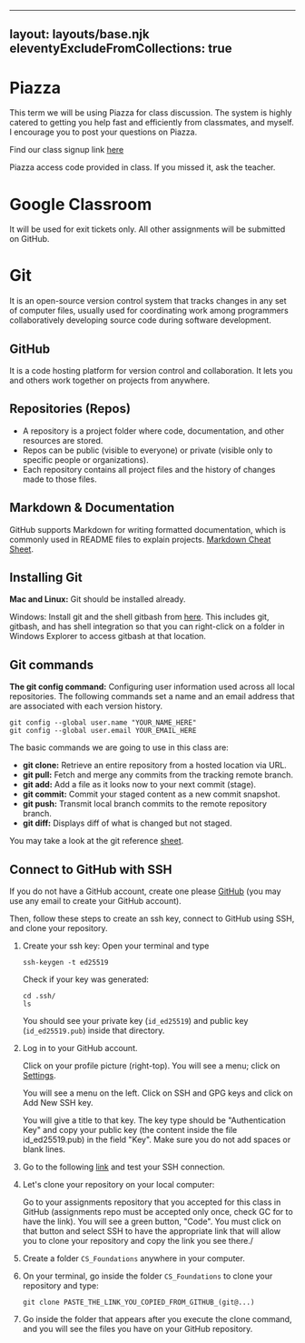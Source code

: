 
---
layout: layouts/base.njk
eleventyExcludeFromCollections: true
---

# Piazza
This term we will be using Piazza for class discussion. The system is highly catered to getting you help fast and efficiently from classmates, and myself. I encourage you to post your questions on Piazza.

Find our class signup link [here](https://piazza.com/stuyvesant_high_school/fall2024/mks21)

Piazza access code provided in class. If you missed it, ask the teacher.

# Google Classroom
It will be used for exit tickets only. All other assignments will be submitted on GitHub.

# Git
It is an open-source version control system that tracks changes in any set of computer files, usually used for coordinating work among programmers collaboratively developing source code during software development.

## GitHub
It is a code hosting platform for version control and collaboration. It lets you and others work together on projects from anywhere. 

## Repositories (Repos)
- A repository is a project folder where code, documentation, and other resources are stored.
- Repos can be public (visible to everyone) or private (visible only to specific people or organizations).
- Each repository contains all project files and the history of changes made to those files.

## Markdown & Documentation

GitHub supports Markdown for writing formatted documentation, which is commonly used in README files to explain projects. [Markdown Cheat Sheet](https://www.markdownguide.org/cheat-sheet/).

## Installing Git
**Mac and Linux:** Git should be installed already.

Windows: Install git and the shell gitbash from [here](https://gitforwindows.org/). This includes git, gitbash, and has shell integration so that you can right-click on a folder in Windows Explorer to access gitbash at that location.

## Git commands
**The git config command:** Configuring user information used across all local repositories. The following commands set a name and an email address that are associated with each version history.

```
git config --global user.name "YOUR_NAME_HERE"
git config --global user.email YOUR_EMAIL_HERE
```

The basic commands we are going to use in this class are:

- **git clone:** Retrieve an entire repository from a hosted location via URL.
- **git pull:** Fetch and merge any commits from the tracking remote branch.
- **git add:** Add a file as it looks now to your next commit (stage).
- **git commit:** Commit your staged content as a new commit snapshot.
- **git push:** Transmit local branch commits to the remote repository branch.
- **git diff:** Displays diff of what is changed but not staged.

You may take a look at the git reference [sheet](https://education.github.com/git-cheat-sheet-education.pdf).

## Connect to GitHub with SSH

If you do not have a GitHub account, create one please [GitHub](https://github.com/) (you may use any email to create your GitHub account).

Then, follow these steps to create an ssh key, connect to GitHub using SSH, and clone your repository.

1. Create your ssh key: Open your terminal and type

    `ssh-keygen -t ed25519`

    Check if your key was generated:
    ```
    cd .ssh/
    ls
    ```     
    You should see your private key (`id_ed25519`) and public key (`id_ed25519.pub`) inside that directory.

2. Log in to your GitHub account.

    Click on your profile picture (right-top). You will see a menu; click on [Settings](https://github.com/settings/keys).

    You will see a menu on the left. Click on SSH and GPG keys and click on Add New SSH key.

    You will give a title to that key. The key type should be "Authentication Key" and copy your public key (the content inside the file id_ed25519.pub) in the field "Key". Make sure you do not add spaces or blank lines.

3. Go to the following [link](https://docs.github.com/en/authentication/connecting-to-github-with-ssh/testing-your-ssh-connection) and test your SSH connection.

4. Let's clone your repository on your local computer:

    Go to your assignments repository that you accepted for this class in GitHub (assignments repo must be accepted only once, check GC for to have the link). You will see a green button, "Code". You must click on that button and select SSH to have the appropriate link that will allow you to clone your repository and copy the link you see there./

5. Create a folder `CS_Foundations` anywhere in your computer.
   
6. On your terminal, go inside the folder `CS_Foundations` to clone your repository and type:
    ```
    git clone PASTE_THE_LINK_YOU_COPIED_FROM_GITHUB_(git@...)
    ```

7. Go inside the folder that appears after you execute the clone command, and you will see the files you have on your GitHub repository.
